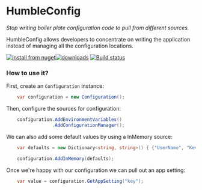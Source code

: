 # HumbleConfig

*Stop writing boiler plate configuration code to pull from different sources.*

HumbleConfig allows developers to concentrate on writing the application instead of managing all the configuration locations.

[![install from nuget](http://img.shields.io/nuget/v/HumbleConfig.svg?style=flat-square)](https://www.nuget.org/packages/HumbleConfig)[![downloads](http://img.shields.io/nuget/dt/HumbleConfig.svg?style=flat-square)](https://www.nuget.org/packages/HumbleConfig)
[![Build status](https://ci.appveyor.com/api/projects/status/bodd6hrcoltpco6i/branch/master?svg=true)](https://ci.appveyor.com/project/kevbite/humbleconfig/branch/master)
### How to use it?
First, create an `Configuration` instance:
```csharp
    var configuration = new Configuration();
```
Then, configure the sources for configuration:
```csharp
    configuration.AddEnvironmentVariables()
                 .AddConfigurationManager();
```
We can also add some default values by using a InMemory source:
```csharp
    var defaults = new Dictionary<string, string>() { {"UserName", "Kevin.Smith"} };

    configuration.AddInMemory(defaults);
```
Once we're happy with our configuration we can pull out an app setting:
```csharp
    var value = configuration.GetAppSetting("key");
```

